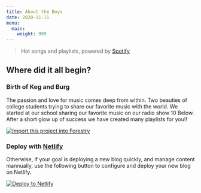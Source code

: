 ```yaml
---
title: About the Boys
date: 2020-11-11
menu:
  main:
    weight: 999
---
```

> Hot songs and playlists, powered by [Spotify](https://www.spotify.com/us/)

## Where did it all begin?

###  Birth of Keg and Burg

The passion and love for music comes deep from within. Two beauties of college students trying to share our favorite music with the world. We started at our school sharing our favorite music on our radio show 10 Below. After a short glow up of success we have created many playlists for you!!

[![Import this project into Forestry](https://assets.forestry.io/import-to-forestryK.svg)](https://cecil.app/cms/forestry/import/)

### Deploy with [Netlify](https://www.netlify.com)

Otherwise, if your goal is deploying a new blog quickly, and manage content mannually, use the following button to configure and deploy your new blog on Netlify.

[![Deploy to Netlify](https://www.netlify.com/img/deploy/button.svg)](https://app.netlify.com/start/deploy?repository=https://github.com/Cecilapp/the-butler&stack=cms)
